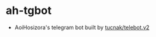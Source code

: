 # ah-tgbot

+ AoiHosizora's telegram bot built by [tucnak/telebot.v2](https://github.com/tucnak/telebot/tree/v2)

